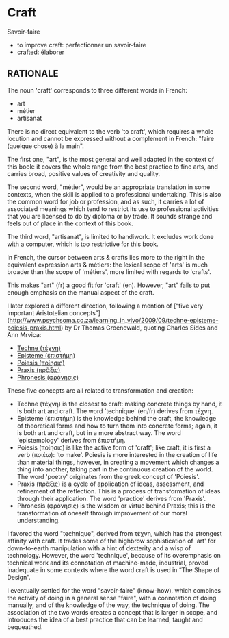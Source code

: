 # Craft #

Savoir-faire

* to improve craft: perfectionner un savoir-faire
* crafted: élaborer

## RATIONALE ##

The noun 'craft' corresponds to three different words in French:

  * art
  * métier
  * artisanat

There is no direct equivalent to the verb 'to craft', which requires
a whole locution and cannot be expressed without a complement in French:
"faire (quelque chose) à la main".

The first one, "art", is the most general and well adapted in the
context of this book: it covers the whole range from the best practice
to fine arts, and carries broad, positive values of creativity and quality.

The second word, "métier", would be an appropriate translation in some
contexts, when the skill is applied to a professional undertaking. This
is also the common word for job or profession, and as such, it carries a lot
of associated meanings which tend to restrict its use to professional
activities that you are licensed to do by diploma or by trade. It sounds
strange and feels out of place in the context of this book.

The third word, "artisanat", is limited to handiwork. It excludes work done
with a computer, which is too restrictive for this book.

In French, the cursor between arts & crafts lies more to the right in the
equivalent expression arts & métiers: the lexical scope of 'arts' is much
broader than the scope of 'métiers', more limited with regards to 'crafts'.

This makes "art" (fr) a good fit for 'craft' (en). However, "art" fails to
put enough emphasis on the manual aspect of the craft.

I later explored a different direction, following a mention of
[“five very important Aristotelian concepts”]
(http://www.psychsoma.co.za/learning_in_vivo/2009/09/techne-episteme-poiesis-praxis.html)
by Dr Thomas Groenewald, quoting Charles Sides and Ann Mrvica:

  * [Techne (τέχνη)](https://en.wikipedia.org/wiki/Techne)
  * [Episteme (ἐπιστήμη)](https://en.wikipedia.org/wiki/Episteme)
  * [Poiesis (ποίησις)](https://en.wikipedia.org/wiki/Poiesis)
  * [Praxis (πρᾶξις)](https://en.wikipedia.org/wiki/Praxis_(process))
  * [Phronesis (φρόνησις)](https://en.wikipedia.org/wiki/Phronesis)

These five concepts are all related to transformation and creation:

  * Techne (τέχνη) is the closest to craft: making concrete things by hand,
    it is both art and craft. The word 'technique' (en/fr) derives from τέχνη.
  * Episteme (ἐπιστήμη) is the knowledge behind the craft, the knowledge of
    theoretical forms and how to turn them into concrete forms; again, it
    is both art and craft, but in a more abstract way. The word 'epistemology'
    derives from ἐπιστήμη.
  * Poiesis (ποίησις) is like the active form of 'craft'; like craft, it is
    first a verb (ποιέω): 'to make'. Poiesis is more interested in the creation
    of life than material things, however, in creating a movement which changes
    a thing into another, taking part in the continuous creation of the world.
    The word 'poetry' originates from the greek concept of 'Poiesis'.
  * Praxis (πρᾶξις) is a cycle of application of ideas, assessment, and
    refinement of the reflection. This is a process of transformation of
    ideas through their application. The word 'practice' derives from 'Praxis'.
  * Phronesis (φρόνησις) is the wisdom or virtue behind Praxis; this is the
    transformation of oneself through improvement of our moral understanding.

I favored the word "technique", derived from τέχνη, which has the strongest
affinity with craft. It trades some of the highbrow sophistication of 'art'
for down-to-earth manipulation with a hint of dexterity and a wisp of
technology. However, the word 'technique', because of its overemphasis
on technical work and its connotation of machine-made, industrial,
proved inadequate in some contexts where the word craft is used in
“The Shape of Design”.

I eventually settled for the word "savoir-faire" (know-how), which combines
the activity of doing in a general sense "faire", with a connotation of
doing manually, and of the knowledge of the way, the technique of doing.
The association of the two words creates a concept that is larger in scope,
and introduces the idea of a best practice that can be learned, taught and
bequeathed.
